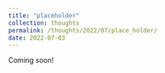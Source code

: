 ```yaml
---
title: "placeholder"
collection: thoughts
permalink: /thoughts/2022/07/place_holder/
date: 2022-07-03
---
```


Coming soon!